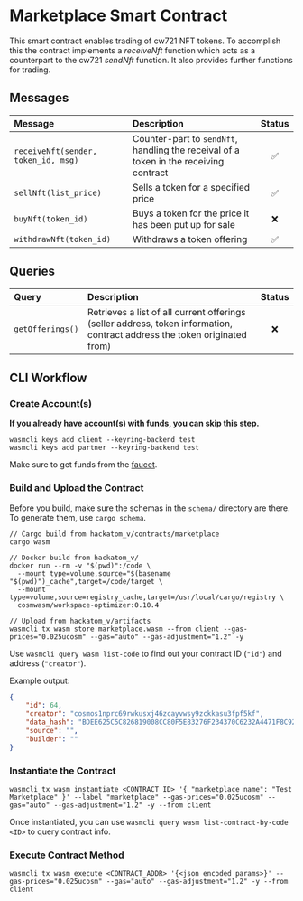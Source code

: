 # Marketplace Smart Contract

This smart contract enables trading of cw721 NFT tokens. To accomplish this the contract implements a *receiveNft* function which acts as a counterpart to the cw721 *sendNft* function. It also provides further functions for trading.

## Messages

| Message                             | Description                                                                           | Status             |
|:------------------------------------|:--------------------------------------------------------------------------------------|:------------------:|
| `receiveNft(sender, token_id, msg)` | Counter-part to `sendNft`, handling the receival of a token in the receiving contract | :white_check_mark: |
| `sellNft(list_price)`               | Sells a token for a specified price                                                   | :white_check_mark: |
| `buyNft(token_id)`                  | Buys a token for the price it has been put up for sale                                | :x:                |
| `withdrawNft(token_id)`             | Withdraws a token offering                                                            | :white_check_mark: |

## Queries

| Query            | Description                                                                                                               | Status             |
|:-----------------|:--------------------------------------------------------------------------------------------------------------------------|:------------------:|
| `getOfferings()` | Retrieves a list of all current offerings (seller address, token information, contract address the token originated from) | :x:                |

## CLI Workflow

### Create Account(s)

**If you already have account(s) with funds, you can skip this step.**

```shell
wasmcli keys add client --keyring-backend test
wasmcli keys add partner --keyring-backend test
```

Make sure to get funds from the [faucet](https://five.hackatom.org/resources).

### Build and Upload the Contract

Before you build, make sure the schemas in the `schema/` directory are there. To generate them, use `cargo schema`.

```shell
// Cargo build from hackatom_v/contracts/marketplace
cargo wasm

// Docker build from hackatom_v/
docker run --rm -v "$(pwd)":/code \
  --mount type=volume,source="$(basename "$(pwd)")_cache",target=/code/target \
  --mount type=volume,source=registry_cache,target=/usr/local/cargo/registry \
  cosmwasm/workspace-optimizer:0.10.4

// Upload from hackatom_v/artifacts
wasmcli tx wasm store marketplace.wasm --from client --gas-prices="0.025ucosm" --gas="auto" --gas-adjustment="1.2" -y
```

Use `wasmcli query wasm list-code` to find out your contract ID (`"id"`) and address (`"creator"`).

Example output:

```json
{
    "id": 64,
    "creator": "cosmos1nprc69rwkusxj46zcayvwsy9zckkasu3fpf5kf",
    "data_hash": "BDEE625C5C826819008CC80F5E83276F234370C6232A4471F8C92CDF39D44FE6",
    "source": "",
    "builder": ""
}
```

### Instantiate the Contract

```shell
wasmcli tx wasm instantiate <CONTRACT_ID> '{ "marketplace_name": "Test Marketplace" }' --label "marketplace" --gas-prices="0.025ucosm" --gas="auto" --gas-adjustment="1.2" -y --from client
```

Once instantiated, you can use `wasmcli query wasm list-contract-by-code <ID>` to query contract info.

### Execute Contract Method

```shell
wasmcli tx wasm execute <CONTRACT_ADDR> '{<json encoded params>}' --gas-prices="0.025ucosm" --gas="auto" --gas-adjustment="1.2" -y --from client
```
